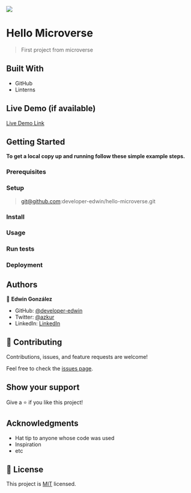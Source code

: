 ![](https://img.shields.io/badge/Microverse-blueviolet)

# Hello Microverse

> First project from microverse

## Built With

- GitHub
- Linterns

## Live Demo (if available)

[Live Demo Link](https://localhost)

## Getting Started

**To get a local copy up and running follow these simple example steps.**

### Prerequisites

### Setup

> git@github.com:developer-edwin/hello-microverse.git

### Install

### Usage

### Run tests

### Deployment

## Authors

👤 **Edwin González**

- GitHub: [@developer-edwin](https://github.com/developer-edwin)
- Twitter: [@azkur](https://twitter.com/azkur)
- LinkedIn: [LinkedIn](https://linkedin.com/in/linkedinhandle)

## 🤝 Contributing

Contributions, issues, and feature requests are welcome!

Feel free to check the [issues page](../../issues/).

## Show your support

Give a ⭐️ if you like this project!

## Acknowledgments

- Hat tip to anyone whose code was used
- Inspiration
- etc

## 📝 License

This project is [MIT](./MIT.md) licensed.
